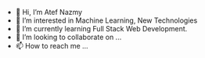 - 👋 Hi, I’m Atef Nazmy
- 👀 I’m interested in Machine Learning, New Technologies
- 🌱 I’m currently learning Full Stack Web Development.
- 💞️ I’m looking to collaborate on ...
- 📫 How to reach me ...

<!---
atefnazmy/atefnazmy is a ✨ special ✨ repository because its `README.md` (this file) appears on your GitHub profile.
You can click the Preview link to take a look at your changes.
--->
